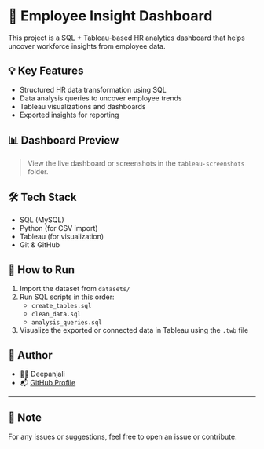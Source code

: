 # 🧠 Employee Insight Dashboard

This project is a SQL + Tableau-based HR analytics dashboard that helps uncover workforce insights from employee data.


## 💡 Key Features

- Structured HR data transformation using SQL
- Data analysis queries to uncover employee trends
- Tableau visualizations and dashboards
- Exported insights for reporting

## 📊 Dashboard Preview

> View the live dashboard or screenshots in the `tableau-screenshots` folder.

## 🛠 Tech Stack

- SQL (MySQL)
- Python (for CSV import)
- Tableau (for visualization)
- Git & GitHub

## 🚀 How to Run

1. Import the dataset from `datasets/`
2. Run SQL scripts in this order:
   - `create_tables.sql`
   - `clean_data.sql`
   - `analysis_queries.sql`
3. Visualize the exported or connected data in Tableau using the `.twb` file

## 📎 Author

- 👩‍💻 Deepanjali  
- 📬 [GitHub Profile](https://github.com/deepanjali-cwd)

---

## 📌 Note

For any issues or suggestions, feel free to open an issue or contribute.
